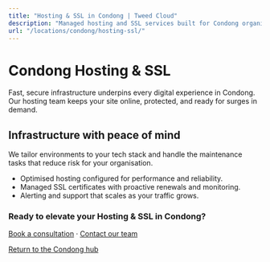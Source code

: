 ```yaml
---
title: "Hosting & SSL in Condong | Tweed Cloud"
description: "Managed hosting and SSL services built for Condong organisations."
url: "/locations/condong/hosting-ssl/"
---
```


# Condong Hosting & SSL

Fast, secure infrastructure underpins every digital experience in Condong. Our hosting team keeps your site online, protected, and ready for surges in demand.

## Infrastructure with peace of mind

We tailor environments to your tech stack and handle the maintenance tasks that reduce risk for your organisation.

- Optimised hosting configured for performance and reliability.
- Managed SSL certificates with proactive renewals and monitoring.
- Alerting and support that scales as your traffic grows.

### Ready to elevate your Hosting & SSL in Condong?

[Book a consultation](/consultation/) · [Contact our team](/contact/)

[Return to the Condong hub](/locations/condong/)
